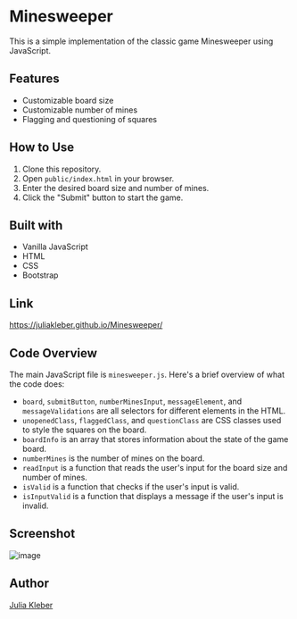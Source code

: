 # Minesweeper

This is a simple implementation of the classic game Minesweeper using JavaScript.

## Features

- Customizable board size
- Customizable number of mines
- Flagging and questioning of squares

## How to Use

1. Clone this repository.
2. Open `public/index.html` in your browser.
3. Enter the desired board size and number of mines.
4. Click the "Submit" button to start the game.

## Built with

- Vanilla JavaScript
- HTML
- CSS
- Bootstrap

## Link

https://juliakleber.github.io/Minesweeper/

## Code Overview

The main JavaScript file is `minesweeper.js`. Here's a brief overview of what the code does:

- `board`, `submitButton`, `numberMinesInput`, `messageElement`, and `messageValidations` are all selectors for different elements in the HTML.
- `unopenedClass`, `flaggedClass`, and `questionClass` are CSS classes used to style the squares on the board.
- `boardInfo` is an array that stores information about the state of the game board.
- `numberMines` is the number of mines on the board.
- `readInput` is a function that reads the user's input for the board size and number of mines.
- `isValid` is a function that checks if the user's input is valid.
- `isInputValid` is a function that displays a message if the user's input is invalid.

## Screenshot

![image](https://github.com/GoldieCrystal/Minesweeper/assets/142741980/a53f0e2a-596f-4d22-a2c3-0d979438af07)

## Author

[Julia Kleber](https://github.com/JuliaKleber)
